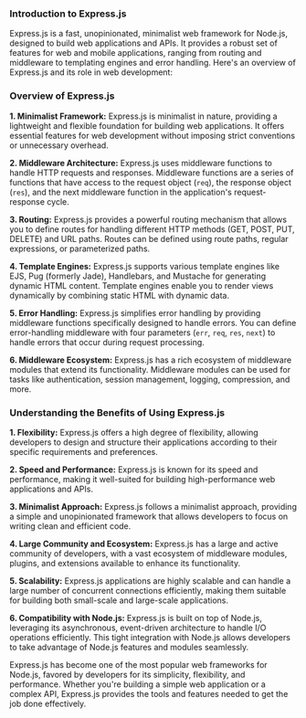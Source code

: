 ### Introduction to Express.js

Express.js is a fast, unopinionated, minimalist web framework for Node.js, designed to build web applications and APIs. It provides a robust set of features for web and mobile applications, ranging from routing and middleware to templating engines and error handling. Here's an overview of Express.js and its role in web development:

### Overview of Express.js

**1. Minimalist Framework:** Express.js is minimalist in nature, providing a lightweight and flexible foundation for building web applications. It offers essential features for web development without imposing strict conventions or unnecessary overhead.

**2. Middleware Architecture:** Express.js uses middleware functions to handle HTTP requests and responses. Middleware functions are a series of functions that have access to the request object (`req`), the response object (`res`), and the next middleware function in the application's request-response cycle.

**3. Routing:** Express.js provides a powerful routing mechanism that allows you to define routes for handling different HTTP methods (GET, POST, PUT, DELETE) and URL paths. Routes can be defined using route paths, regular expressions, or parameterized paths.

**4. Template Engines:** Express.js supports various template engines like EJS, Pug (formerly Jade), Handlebars, and Mustache for generating dynamic HTML content. Template engines enable you to render views dynamically by combining static HTML with dynamic data.

**5. Error Handling:** Express.js simplifies error handling by providing middleware functions specifically designed to handle errors. You can define error-handling middleware with four parameters (`err`, `req`, `res`, `next`) to handle errors that occur during request processing.

**6. Middleware Ecosystem:** Express.js has a rich ecosystem of middleware modules that extend its functionality. Middleware modules can be used for tasks like authentication, session management, logging, compression, and more.

### Understanding the Benefits of Using Express.js

**1. Flexibility:** Express.js offers a high degree of flexibility, allowing developers to design and structure their applications according to their specific requirements and preferences.

**2. Speed and Performance:** Express.js is known for its speed and performance, making it well-suited for building high-performance web applications and APIs.

**3. Minimalist Approach:** Express.js follows a minimalist approach, providing a simple and unopinionated framework that allows developers to focus on writing clean and efficient code.

**4. Large Community and Ecosystem:** Express.js has a large and active community of developers, with a vast ecosystem of middleware modules, plugins, and extensions available to enhance its functionality.

**5. Scalability:** Express.js applications are highly scalable and can handle a large number of concurrent connections efficiently, making them suitable for building both small-scale and large-scale applications.

**6. Compatibility with Node.js:** Express.js is built on top of Node.js, leveraging its asynchronous, event-driven architecture to handle I/O operations efficiently. This tight integration with Node.js allows developers to take advantage of Node.js features and modules seamlessly.

Express.js has become one of the most popular web frameworks for Node.js, favored by developers for its simplicity, flexibility, and performance. Whether you're building a simple web application or a complex API, Express.js provides the tools and features needed to get the job done effectively.
